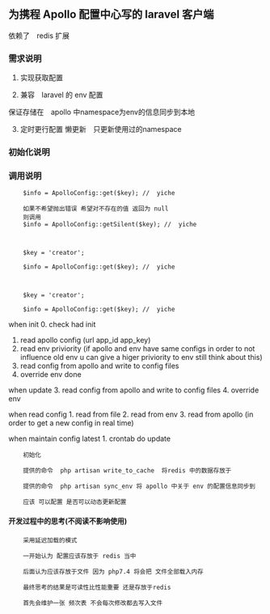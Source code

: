 ## 为携程 Apollo 配置中心写的 laravel 客户端
 
依赖了　redis 扩展

###  需求说明

1. 实现获取配置

2. 兼容　laravel 的 env 配置  

保证存储在　apollo 中namespace为env的信息同步到本地

3. 定时更行配置 懒更新　只更新使用过的namespace

###  初始化说明



###  调用说明

```
    $info = ApolloConfig::get($key); //  yiche
    
    如果不希望抛出错误 希望对不存在的值 返回为 null 
    则调用 
    $info = ApolloConfig::getSilent($key); //  yiche
    
```

``` 调用默认命名空间

    $key = 'creator';
        
    $info = ApolloConfig::get($key); //  yiche
    
```


``` 调用 env 命名空间

    $key = 'creator'; 
           
    $info = ApolloConfig::get($key); //  yiche
```



when init
 0. check had init
 1. read apollo config (url app_id app_key)
 2. read env priviority
 (if apollo and env have same configs in order to not influence old env  u can give a higer priviority to env still think about this)
 3. read config from apollo and write to config files
 4. override env
 done


when update
 3. read config from apollo and write to config files
 4. override env

when read config
    1. read from file
    2. read from env
    3. read from apollo (in order to get a new config in real time)

when maintain config latest
    1. crontab do update




```
    初始化
    
    提供的命令  php artisan write_to_cache  将redis 中的数据存放于
    
    提供的命令  php artisan sync_env 将 apollo 中关于 env 的配置信息同步到 
    
    应该 可以配置 是否可以动态更新配置
```


#### 开发过程中的思考(不阅读不影响使用)
```
    采用延迟加载的模式
    
    一开始认为 配置应该存放于 redis 当中
    
    后面认为应该存放于文件 因为 php7.4 将会把 文件全部载入内存 
    
    最终思考的结果是可读性比性能重要 还是存放于redis 
    
    首先会维护一张 频次表 不会每次修改都去写入文件
```



